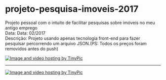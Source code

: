 # projeto-pesquisa-imoveis-2017
Projeto pessoal com o intuito de facilitar pesquisas sobre imóveis no meu antigo emprego<br>
Data: Data: 02/2017<br>
Descrição: Projeto usando apenas tecnologia front-end para fazer pesquisar percorrendo um arquivo JSON.(PS: Todos os preços foram removidos antes do push)<br>

<a href="http://pt-br.tinypic.com?ref=20f9d2o" target="_blank"><img src="http://i68.tinypic.com/20f9d2o.jpg" border="0" alt="Image and video hosting by TinyPic"></a>
<hr>
<a href="http://pt-br.tinypic.com?ref=a5colh" target="_blank"><img src="http://i64.tinypic.com/a5colh.jpg" border="0" alt="Image and video hosting by TinyPic"></a>

